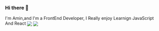 ### Hi there 👋

I'm Amin,and I'm a FrontEnd Developer, I Really enjoy Learnign JavaScript And React
<a padding='10px' href="https://github.com/amin-da">
<img align="center" src="https://github-readme-stats.vercel.app/api?username=amin-da&show_icons=true&count_private=true&include_all_commits=true&theme=nightowl  " /></a>
<a href="https://github.com/mhmda-83">
 <img align="center" src="https://github-readme-stats.vercel.app/api/top-langs/?username=anuraghazra&layout=compact&theme=nightowl" />

 </a>

